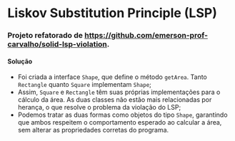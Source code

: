 # Liskov Substitution Principle (LSP)

### Projeto refatorado de https://github.com/emerson-prof-carvalho/solid-lsp-violation.

#### Solução
- Foi criada a interface `Shape`, que define o método `getArea`. Tanto `Rectangle` quanto `Square` implementam `Shape`;
- Assim, `Square` e `Rectangle` têm suas próprias implementações para o cálculo da área. As duas classes não estão mais relacionadas por herança, o que resolve o problema da violação do LSP;
- Podemos tratar as duas formas como objetos do tipo `Shape`, garantindo que ambos respeitem o comportamento esperado ao calcular a área, sem alterar as propriedades corretas do programa.
